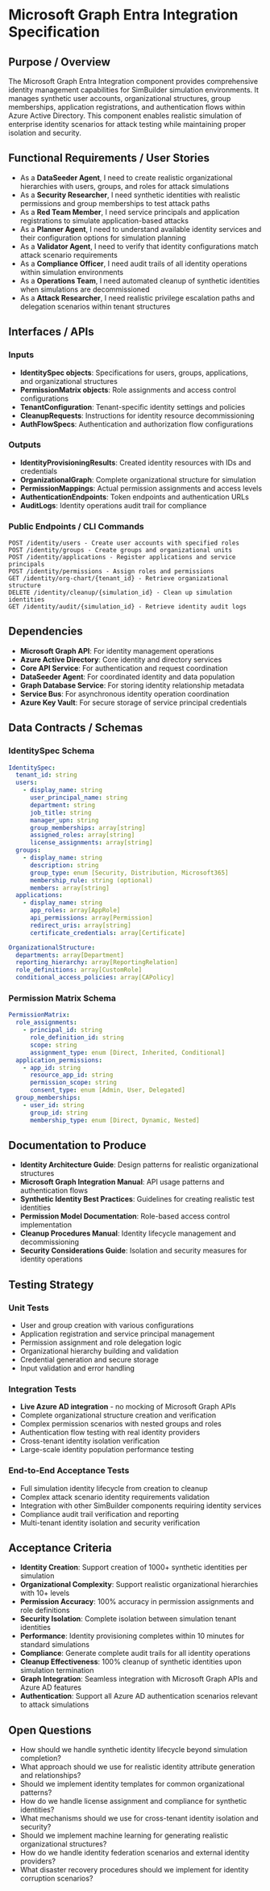 # Microsoft Graph Entra Integration Specification

## Purpose / Overview

The Microsoft Graph Entra Integration component provides comprehensive identity management capabilities for SimBuilder simulation environments. It manages synthetic user accounts, organizational structures, group memberships, application registrations, and authentication flows within Azure Active Directory. This component enables realistic simulation of enterprise identity scenarios for attack testing while maintaining proper isolation and security.

## Functional Requirements / User Stories

- As a **DataSeeder Agent**, I need to create realistic organizational hierarchies with users, groups, and roles for attack simulations
- As a **Security Researcher**, I need synthetic identities with realistic permissions and group memberships to test attack paths
- As a **Red Team Member**, I need service principals and application registrations to simulate application-based attacks
- As a **Planner Agent**, I need to understand available identity services and their configuration options for simulation planning
- As a **Validator Agent**, I need to verify that identity configurations match attack scenario requirements
- As a **Compliance Officer**, I need audit trails of all identity operations within simulation environments
- As a **Operations Team**, I need automated cleanup of synthetic identities when simulations are decommissioned
- As a **Attack Researcher**, I need realistic privilege escalation paths and delegation scenarios within tenant structures

## Interfaces / APIs

### Inputs
- **IdentitySpec objects**: Specifications for users, groups, applications, and organizational structures
- **PermissionMatrix objects**: Role assignments and access control configurations
- **TenantConfiguration**: Tenant-specific identity settings and policies
- **CleanupRequests**: Instructions for identity resource decommissioning
- **AuthFlowSpecs**: Authentication and authorization flow configurations

### Outputs
- **IdentityProvisioningResults**: Created identity resources with IDs and credentials
- **OrganizationalGraph**: Complete organizational structure for simulation
- **PermissionMappings**: Actual permission assignments and access levels
- **AuthenticationEndpoints**: Token endpoints and authentication URLs
- **AuditLogs**: Identity operations audit trail for compliance

### Public Endpoints / CLI Commands
```
POST /identity/users - Create user accounts with specified roles
POST /identity/groups - Create groups and organizational units
POST /identity/applications - Register applications and service principals
POST /identity/permissions - Assign roles and permissions
GET /identity/org-chart/{tenant_id} - Retrieve organizational structure
DELETE /identity/cleanup/{simulation_id} - Clean up simulation identities
GET /identity/audit/{simulation_id} - Retrieve identity audit logs
```

## Dependencies

- **Microsoft Graph API**: For identity management operations
- **Azure Active Directory**: Core identity and directory services
- **Core API Service**: For authentication and request coordination
- **DataSeeder Agent**: For coordinated identity and data population
- **Graph Database Service**: For storing identity relationship metadata
- **Service Bus**: For asynchronous identity operation coordination
- **Azure Key Vault**: For secure storage of service principal credentials

## Data Contracts / Schemas

### IdentitySpec Schema
```yaml
IdentitySpec:
  tenant_id: string
  users:
    - display_name: string
      user_principal_name: string
      department: string
      job_title: string
      manager_upn: string
      group_memberships: array[string]
      assigned_roles: array[string]
      license_assignments: array[string]
  groups:
    - display_name: string
      description: string
      group_type: enum [Security, Distribution, Microsoft365]
      membership_rule: string (optional)
      members: array[string]
  applications:
    - display_name: string
      app_roles: array[AppRole]
      api_permissions: array[Permission]
      redirect_uris: array[string]
      certificate_credentials: array[Certificate]

OrganizationalStructure:
  departments: array[Department]
  reporting_hierarchy: array[ReportingRelation]
  role_definitions: array[CustomRole]
  conditional_access_policies: array[CAPolicy]
```

### Permission Matrix Schema
```yaml
PermissionMatrix:
  role_assignments:
    - principal_id: string
      role_definition_id: string
      scope: string
      assignment_type: enum [Direct, Inherited, Conditional]
  application_permissions:
    - app_id: string
      resource_app_id: string
      permission_scope: string
      consent_type: enum [Admin, User, Delegated]
  group_memberships:
    - user_id: string
      group_id: string
      membership_type: enum [Direct, Dynamic, Nested]
```

## Documentation to Produce

- **Identity Architecture Guide**: Design patterns for realistic organizational structures
- **Microsoft Graph Integration Manual**: API usage patterns and authentication flows
- **Synthetic Identity Best Practices**: Guidelines for creating realistic test identities
- **Permission Model Documentation**: Role-based access control implementation
- **Cleanup Procedures Manual**: Identity lifecycle management and decommissioning
- **Security Considerations Guide**: Isolation and security measures for identity operations

## Testing Strategy

### Unit Tests
- User and group creation with various configurations
- Application registration and service principal management
- Permission assignment and role delegation logic
- Organizational hierarchy building and validation
- Credential generation and secure storage
- Input validation and error handling

### Integration Tests
- **Live Azure AD integration** - no mocking of Microsoft Graph APIs
- Complete organizational structure creation and verification
- Complex permission scenarios with nested groups and roles
- Authentication flow testing with real identity providers
- Cross-tenant identity isolation verification
- Large-scale identity population performance testing

### End-to-End Acceptance Tests
- Full simulation identity lifecycle from creation to cleanup
- Complex attack scenario identity requirements validation
- Integration with other SimBuilder components requiring identity services
- Compliance audit trail verification and reporting
- Multi-tenant identity isolation and security verification

## Acceptance Criteria

- **Identity Creation**: Support creation of 1000+ synthetic identities per simulation
- **Organizational Complexity**: Support realistic organizational hierarchies with 10+ levels
- **Permission Accuracy**: 100% accuracy in permission assignments and role definitions
- **Security Isolation**: Complete isolation between simulation tenant identities
- **Performance**: Identity provisioning completes within 10 minutes for standard simulations
- **Compliance**: Generate complete audit trails for all identity operations
- **Cleanup Effectiveness**: 100% cleanup of synthetic identities upon simulation termination
- **Graph Integration**: Seamless integration with Microsoft Graph APIs and Azure AD features
- **Authentication**: Support all Azure AD authentication scenarios relevant to attack simulations

## Open Questions

- How should we handle synthetic identity lifecycle beyond simulation completion?
- What approach should we use for realistic identity attribute generation and relationships?
- Should we implement identity templates for common organizational patterns?
- How do we handle license assignment and compliance for synthetic identities?
- What mechanisms should we use for cross-tenant identity isolation and security?
- Should we implement machine learning for generating realistic organizational structures?
- How do we handle identity federation scenarios and external identity providers?
- What disaster recovery procedures should we implement for identity corruption scenarios?